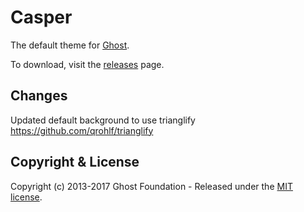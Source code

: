 # Casper

The default theme for [Ghost](http://github.com/tryghost/ghost/).

To download, visit the [releases](https://github.com/TryGhost/Casper/releases) page.

## Changes

Updated default background to use trianglify https://github.com/qrohlf/trianglify

## Copyright & License

Copyright (c) 2013-2017 Ghost Foundation - Released under the [MIT license](LICENSE).

